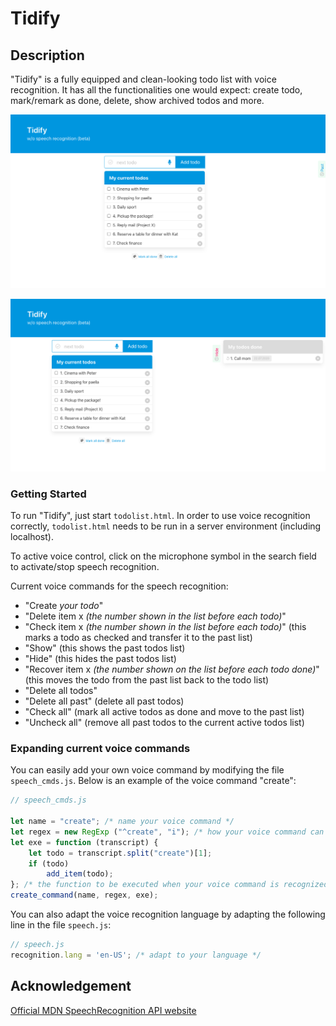 # Tidify

## Description

"Tidify" is a fully equipped and clean-looking todo list with voice recognition. It has all the functionalities one would expect: create todo, mark/remark as done, delete, show archived todos and more. 

![Tidify overview](screenshots/overview.png)

![Tidify split screens](screenshots/split.png)

### Getting Started
To run "Tidify", just start `todolist.html`. In order to use voice recognition correctly, `todolist.html` needs to be run in a server environment (including localhost).

To active voice control, click on the microphone symbol in the search field to activate/stop speech recognition.

Current voice commands for the speech recognition:

- "Create *your todo*"
- "Delete item x *(the number shown in the list before each todo)*"
- "Check item x *(the number shown in the list before each todo)*" (this marks a todo as checked and transfer it to the past list)
- "Show" (this shows the past todos list)
- "Hide" (this hides the past todos list)
- "Recover item x *(the number shown on the list before each todo done)*" (this moves the todo from the past list back to the todo list)
- "Delete all todos"
- "Delete all past" (delete all past todos)
- "Check all" (mark all active todos as done and move to the past list) 
- "Uncheck all" (remove all past todos to the current active todos list)

### Expanding current voice commands

You can easily add your own voice command by modifying the file `speech_cmds.js`. Below is an example of the voice command "create":

```javascript
// speech_cmds.js

let name = "create"; /* name your voice command */
let regex = new RegExp ("^create", "i"); /* how your voice command can be extracted from the string which is given you by the SpeechRecognition API */
let exe = function (transcript) {
    let todo = transcript.split("create")[1];
    if (todo)
        add_item(todo);  
}; /* the function to be executed when your voice command is recognized */
create_command(name, regex, exe);
```

You can also adapt the voice recognition language by adapting the following line in the file `speech.js`:

```javascript
// speech.js
recognition.lang = 'en-US'; /* adapt to your language */
```

## Acknowledgement

[Official MDN SpeechRecognition API website](https://developer.mozilla.org/en-US/docs/Web/API/SpeechRecognition)
